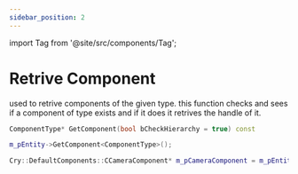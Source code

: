 ```yaml
---
sidebar_position: 2
---
```

import Tag from '@site/src/components/Tag';


# Retrive Component

used to retrive components of the given type.
this function checks and sees if a component of type exists and if it does it retrives the handle of it.
```cpp title="Engine Function"
ComponentType* GetComponent(bool bCheckHierarchy = true) const
```
```cpp title="Function"
m_pEntity->GetComponent<ComponentType>();
```
```cpp title="Example"
Cry::DefaultComponents::CCameraComponent* m_pCameraComponent = m_pEntity->GetComponent<Cry::DefaultComponents::CCameraComponent>(true);
```

